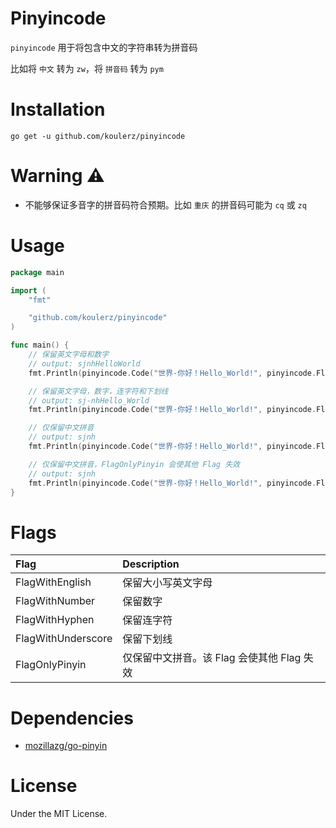 # Pinyincode
`pinyincode` 用于将包含中文的字符串转为拼音码

比如将 `中文` 转为 `zw`，将 `拼音码` 转为 `pym`

# Installation
```
go get -u github.com/koulerz/pinyincode
```

# Warning ⚠️
- 不能够保证多音字的拼音码符合预期。比如 `重庆` 的拼音码可能为 `cq` 或 `zq`

# Usage
```go
package main

import (
	"fmt"

	"github.com/koulerz/pinyincode"
)

func main() {
	// 保留英文字母和数字
	// output: sjnhHelloWorld
	fmt.Println(pinyincode.Code("世界-你好！Hello_World!", pinyincode.FlagWithEnglish|pinyincode.FlagWithNumber))

	// 保留英文字母，数字，连字符和下划线
	// output: sj-nhHello_World
	fmt.Println(pinyincode.Code("世界-你好！Hello_World!", pinyincode.FlagWithEnglish|pinyincode.FlagWithNumber|pinyincode.FlagWithHyphen|pinyincode.FlagWithUnderscore))

	// 仅保留中文拼音
	// output: sjnh
	fmt.Println(pinyincode.Code("世界-你好！Hello_World!", pinyincode.FlagOnlyPinyin))

	// 仅保留中文拼音，FlagOnlyPinyin 会使其他 Flag 失效
	// output: sjnh
	fmt.Println(pinyincode.Code("世界-你好！Hello_World!", pinyincode.FlagOnlyPinyin|pinyincode.FlagWithEnglish|pinyincode.FlagWithNumber))
}
```

# Flags
| Flag               | Description                 |
|:-------------------|:----------------------------|
| FlagWithEnglish    | 保留大小写英文字母                   |
| FlagWithNumber     | 保留数字                        |
| FlagWithHyphen     | 保留连字符                       |
| FlagWithUnderscore | 保留下划线                       |
| FlagOnlyPinyin     | 仅保留中文拼音。该 Flag 会使其他 Flag 失效 |

# Dependencies
- [mozillazg/go-pinyin](https://github.com/mozillazg/go-pinyin)

# License
Under the MIT License.
